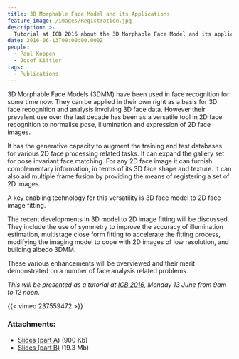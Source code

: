 ```yaml
---
title: 3D Morphable Face Model and its Applications
feature_image: /images/Registration.jpg
description: >- 
  Tutorial at ICB 2016 about the 3D Morphable Face Model and its applications.
date: 2016-06-13T09:00:00.000Z
people:
  - Paul Koppen
  - Josef Kittler
tags:
  - Publications
---
```


3D Morphable Face Models (3DMM) have been used in face recognition for some time
now. They can be applied in their own right as a basis for 3D face recognition
and analysis involving 3D face data. However their prevalent use over the last
decade has been as a versatile tool in 2D face recognition to normalise pose,
illumination and expression of 2D face images.

It has the generative capacity to augment the training and test databases for
various 2D face processing related tasks. It can expand the gallery set for pose
invariant face matching. For any 2D face image it can furnish complementary
information, in terms of its 3D face shape and texture. It can also aid multiple
frame fusion by providing the means of registering a set of 2D images.

A key enabling technology for this versatility is 3D face model to 2D face image
fitting.


The recent developments in 3D model to 2D image fitting will be discussed. They
include the use of symmetry to improve the accuracy of illumination estimation,
multistage close form fitting to accelerate the fitting process, modifying the
imaging model to cope with 2D images of low resolution, and building albedo
3DMM.

These various enhancements will be overviewed and their merit demonstrated on a
number of face analysis related problems.

*This will be presented as a tutorial at [ICB 2016][ICB],
Monday 13 June from 9am to 12 noon.*

{{< vimeo 237559472 >}}


### Attachments:

* [Slides (part A)][SLIDES_A] (900 Kb)
* [Slides (part B)][SLIDES_B] (19.3 Mb)



[ICB]: http://icb2016.hh.se/
[SLIDES_A]: //ln.facer2vm.org/slides-icb2016-a_pdf
[SLIDES_B]: //ln.facer2vm.org/slides-icb2016-b_pdf
